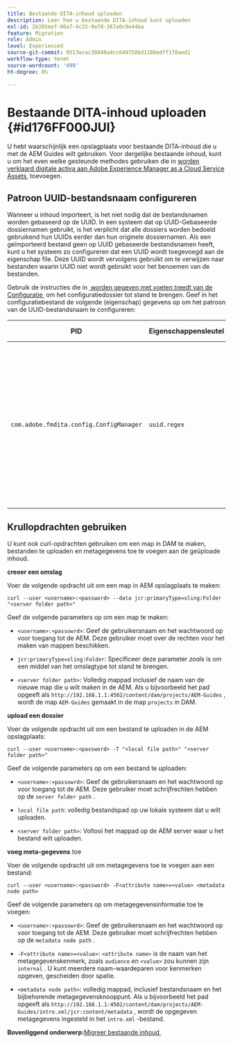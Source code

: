 ```yaml
---
title: Bestaande DITA-inhoud uploaden
description: Leer hoe u bestaande DITA-inhoud kunt uploaden
exl-id: 2b385eef-00a7-4c25-9e78-367a0c9e44ba
feature: Migration
role: Admin
level: Experienced
source-git-commit: 0513ecac38840a4cc649758bd1180edff1f8aed1
workflow-type: tm+mt
source-wordcount: '499'
ht-degree: 0%

---
```


# Bestaande DITA-inhoud uploaden {#id176FF000JUI}

U hebt waarschijnlijk een opslagplaats voor bestaande DITA-inhoud die u met de AEM Guides wilt gebruiken. Voor dergelijke bestaande inhoud, kunt u om het even welke gesteunde methodes gebruiken die in [&#x200B; worden verklaard digitale activa aan Adobe Experience Manager as a Cloud Service Assets &#x200B;](https://experienceleague.adobe.com/docs/experience-manager-cloud-service/assets/manage/add-assets.html?lang=nl-NL) toevoegen.

## Patroon UUID-bestandsnaam configureren

Wanneer u inhoud importeert, is het niet nodig dat de bestandsnamen worden gebaseerd op de UUID. In een systeem dat op UUID-Gebaseerde dossiernamen gebruikt, is het verplicht dat alle dossiers worden bedoeld gebruikend hun UUIDs eerder dan hun originele dossiernamen. Als een geïmporteerd bestand geen op UUID gebaseerde bestandsnamen heeft, kunt u het systeem zo configureren dat een UUID wordt toegevoegd aan de eigenschap file. Deze UUID wordt vervolgens gebruikt om te verwijzen naar bestanden waarin UUID niet wordt gebruikt voor het benoemen van de bestanden.

Gebruik de instructies die in [&#x200B; worden gegeven met voeten treedt van de Configuratie &#x200B;](download-install-additional-config-override.md#) om het configuratiedossier tot stand te brengen. Geef in het configuratiebestand de volgende \(eigenschap\) gegevens op om het patroon van de UUID-bestandsnaam te configureren:

| PID | Eigenschappensleutel | Waarde van eigenschap |
|---|------------|--------------|
| `com.adobe.fmdita.config.ConfigManager` | `uuid.regex` | String specifying the regex for UID filename pattern. <br> Als een bestand het opgegeven patroon niet volgt, wordt een UUID toegevoegd aan de eigenschap van het bestand en worden alle verwijzingen naar het bestand bijgewerkt met de UUID die aan het bestand is toegewezen. <br> **Standaardwaarde**: `"^GUID-(?<id>.*)"` |

## Krullopdrachten gebruiken

U kunt ook curl-opdrachten gebruiken om een map in DAM te maken, bestanden te uploaden en metagegevens toe te voegen aan de geüploade inhoud.

**creeer een omslag**

Voer de volgende opdracht uit om een map in AEM opslagplaats te maken:

```
curl --user <username>:<password> --data jcr:primaryType=sling:Folder "<server folder path>"
```

Geef de volgende parameters op om een map te maken:

- `<username>:<passowrd>`: Geef de gebruikersnaam en het wachtwoord op voor toegang tot de AEM. Deze gebruiker moet over de rechten voor het maken van mappen beschikken.

- `jcr:primaryType=sling:Folder`: Specificeer deze parameter *zoals* is om een middel van het omslagtype tot stand te brengen.

- `<server folder path>`: Volledig mappad inclusief de naam van de nieuwe map die u wilt maken in de AEM. Als u bijvoorbeeld het pad opgeeft als `http://192.168.1.1:4502/content/dam/projects/AEM-Guides` , wordt de map `AEM-Guides` gemaakt in de map `projects` in DAM.


**upload een dossier**

Voer de volgende opdracht uit om een bestand te uploaden in de AEM opslagplaats:

```
curl --user <username>:<password> -T "<local file path>" "<server folder path>"
```

Geef de volgende parameters op om een bestand te uploaden:

- `<username>:<passowrd>`: Geef de gebruikersnaam en het wachtwoord op voor toegang tot de AEM. Deze gebruiker moet schrijfrechten hebben op de `server folder path` .

- ``local file path``: volledig bestandspad op uw lokale systeem dat u wilt uploaden.

- `<server folder path>`: Voltooi het mappad op de AEM server waar u het bestand wilt uploaden.


**voeg meta-gegevens** toe

Voer de volgende opdracht uit om metagegevens toe te voegen aan een bestand:

```
curl --user <username>:<password> -F<attribute name>=<value> <metadata node path>
```

Geef de volgende parameters op om metagegevensinformatie toe te voegen:

- `<username>:<passowrd>`: Geef de gebruikersnaam en het wachtwoord op voor toegang tot de AEM. Deze gebruiker moet schrijfrechten hebben op de ``metadata node path`` .

- ``-F<attribute name>=<value>``: `<attribute name>` is de naam van het metagegevenskenmerk, zoals `audience` en `<value>` zou kunnen zijn `internal` . U kunt meerdere naam-waardeparen voor kenmerken opgeven, gescheiden door spatie.

- `<metadata node path>`: volledig mappad, inclusief bestandsnaam en het bijbehorende metagegevensknooppunt. Als u bijvoorbeeld het pad opgeeft als `http://192.168.1.1:4502/content/dam/projects/AEM-Guides/intro.xml/jcr:content/metadata` , wordt de opgegeven metagegevens ingesteld in het `intro.xml` -bestand.


**Bovenliggend onderwerp:**&#x200B;[&#x200B; Migreer bestaande inhoud &#x200B;](migrate-content.md)
